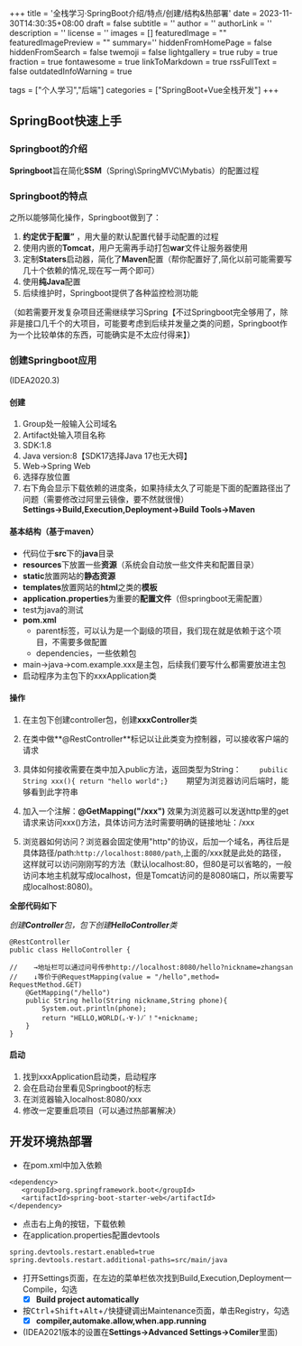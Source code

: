 +++
title = '全栈学习·SpringBoot介绍/特点/创建/结构&热部署'
date = 2023-11-30T14:30:35+08:00
draft = false
subtitle = ''
author = ''
authorLink = ''
description = ''
license = ''
images = []
featuredImage = ""
featuredImagePreview = ""
summary=''
hiddenFromHomePage = false
hiddenFromSearch = false
twemoji = false
lightgallery = true
ruby = true
fraction = true
fontawesome = true
linkToMarkdown = true
rssFullText = false
outdatedInfoWarning = true

tags = ["个人学习","后端"]
categories = ["SpringBoot+Vue全栈开发"]
+++
## SpringBoot快速上手
### Springboot的介绍 
**Springboot**旨在简化**SSM**（Spring\SpringMVC\Mybatis）的配置过程

### Springboot的特点
之所以能够简化操作，Springboot做到了：
 1. **约定优于配置”** ，用大量的默认配置代替手动配置的过程
 2. 使用内嵌的**Tomcat**，用户无需再手动打包**war**文件让服务器使用
 3. 定制**Staters**启动器，简化了**Maven**配置（帮你配置好了,简化以前可能需要写几十个依赖的情况,现在写一两个即可）
 4. 使用**纯Java**配置
 5. 后续维护时，Springboot提供了各种监控检测功能

（如若需要开发复杂项目还需继续学习Spring【不过Springboot完全够用了，除非是接口几千个的大项目，可能要考虑到后续并发量之类的问题，Springboot作为一个比较单体的东西，可能确实是不太应付得来】）
### 创建Springboot应用
(IDEA2020.3)
#### 创建

1. Group处一般输入公司域名
2. Artifact处输入项目名称
3. SDK:1.8
4. Java version:8【SDK17选择Java 17也无大碍】
5. Web→Spring Web
6. 选择存放位置
7. 右下角会显示下载依赖的进度条，如果持续太久了可能是下面的配置路径出了问题（需要修改过阿里云镜像，要不然就很慢） **Settings→Build,Execution,Deployment→Build Tools→Maven**

#### 基本结构（基于maven）

* 代码位于**src**下的**java**目录
* **resources**下放置一些**资源**（系统会自动放一些文件夹和配置目录）
* **static**放置网站的**静态资源**
* **templates**放置网站的**html**之类的**模板**
* **application.properties**为重要的**配置文件**（但springboot无需配置）
* test为java的测试
* **pom.xml**
	+ parent标签，可以认为是一个副级的项目，我们现在就是依赖于这个项目，不需要多做配置
	+ dependencies，一些依赖包
* main→java→com.example.xxx是主包，后续我们要写什么都需要放进主包
* 启动程序为主包下的xxxApplication类

#### 操作
1. 在主包下创建controller包，创建**xxxController**类 

2. 在类中做**@RestController**标记以让此类变为控制器，可以接收客户端的请求

3. 具体如何接收需要在类中加入public方法，返回类型为String：
 ``` 	 pubilic String xxx(){ return "hello world";}     ```
期望为浏览器访问后端时，能够看到此字符串

4. 加入一个注解：**@GetMapping("/xxx")**
    效果为浏览器可以发送http里的get请求来访问xxx()方法，具体访问方法时需要明确的链接地址：/xxx

5. 浏览器如何访问？浏览器会固定使用"http"的协议，后加一个域名，再往后是具体路径/path:``` http://localhost:8080/path ```,上面的/xxx就是此处的路径，这样就可以访问刚刚写的方法（默认localhost:80，但80是可以省略的，一般访问本地主机就写成localhost，但是Tomcat访问的是8080端口，所以需要写成localhost:8080)。

**全部代码如下**

*创建**Controller**包，包下创建**HelloController**类*

```
@RestController
public class HelloController {

//    →地址栏可以通过问号传参http://localhost:8080/hello?nickname=zhangsan
//    ↓等价于@RequestMapping(value = "/hello",method= RequestMethod.GET)
    @GetMapping("/hello")
    public String hello(String nickname,String phone){
        System.out.println(phone);
        return "HELLO,WORLD(｡･∀･)ﾉﾞ！"+nickname;
    }
}
```
#### 启动
1. 找到xxxApplication启动类，启动程序
2. 会在启动台里看见Springboot的标志
3. 在浏览器输入localhost:8080/xxx
4. 修改一定要重启项目（可以通过热部署解决）
## 开发环境热部署
- 在pom.xml中加入依赖
 ```
 <dependency>
 	<groupId>org.springframework.boot</groupId>
 	<artifactId>spring-boot-starter-web</artifactId>
 </dependency>
 ```
- 点击右上角的按钮，下载依赖
- 在application.properties配置devtools
```
spring.devtools.restart.enabled=true
spring.devtools.restart.additional-paths=src/main/java
```
- 打开Settings页面，在左边的菜单栏依次找到Build,Execution,Deployment一Compile，勾选
  - [x] **Build project automatically**
- 按<kbd>Ctrl</kbd>+<kbd>Shift</kbd>+<kbd>Alt</kbd>+<kbd>/</kbd>快捷键调出Maintenance页面，单击Registry，勾选
  - [x] **compiler,automake.allow,when.app.running**
- (IDEA2021版本的设置在**Settings→Advanced Settings→Comiler**里面)
